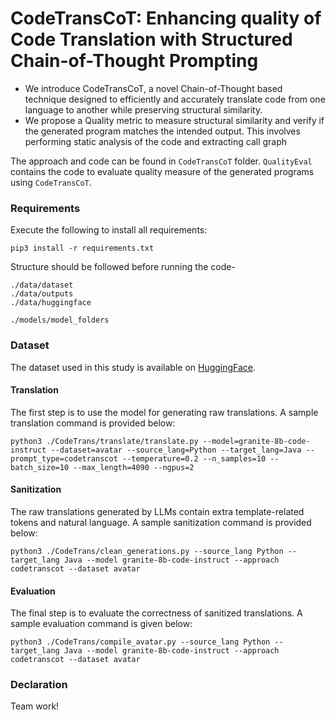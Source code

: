 # CodeTransCoT: Enhancing quality of Code Translation with Structured Chain-of-Thought Prompting

- We introduce CodeTransCoT, a novel Chain-of-Thought based technique designed to efficiently and accurately translate code from one language to another while preserving structural similarity.
- We propose a Quality metric to measure structural similarity and verify if the generated program matches the intended output. This involves performing static analysis of the code and extracting call graph

The approach and code can be found in `CodeTransCoT` folder. `QualityEval` contains the code to evaluate quality measure of the generated programs using `CodeTransCoT`.

### Requirements
Execute the following to install all requirements:
```
pip3 install -r requirements.txt
```

Structure should be followed before running the code-
```
./data/dataset
./data/outputs
./data/huggingface

./models/model_folders
```
### Dataset

The dataset used in this study is available on [HuggingFace](https://huggingface.co/iidai). 

#### Translation

The first step is to use the model for generating raw translations. A sample translation command is provided below:

```
python3 ./CodeTrans/translate/translate.py --model=granite-8b-code-instruct --dataset=avatar --source_lang=Python --target_lang=Java --prompt_type=codetranscot --temperature=0.2 --n_samples=10 --batch_size=10 --max_length=4090 --ngpus=2
```

#### Sanitization

The raw translations generated by LLMs contain extra template-related tokens and natural language. A sample sanitization command is provided below:

```
python3 ./CodeTrans/clean_generations.py --source_lang Python --target_lang Java --model granite-8b-code-instruct --approach codetranscot --dataset avatar
```

#### Evaluation

The final step is to evaluate the correctness of sanitized translations. A sample evaluation command is given below:

```
python3 ./CodeTrans/compile_avatar.py --source_lang Python --target_lang Java --model granite-8b-code-instruct --approach codetranscot --dataset avatar
```

### Declaration
Team work!
